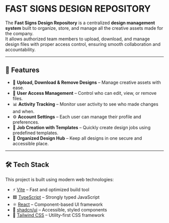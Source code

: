 # FAST SIGNS DESIGN REPOSITORY

The **Fast Signs Design Repository** is a centralized **design management system** built to organize, store, and manage all the creative assets made for the company.  
It allows authorized team members to upload, download, and manage design files with proper access control, ensuring smooth collaboration and accountability.

---

## 🚀 Features
- 📂 **Upload, Download & Remove Designs** – Manage creative assets with ease.  
- 👥 **User Access Management** – Control who can edit, view, or remove files.  
- 📊 **Activity Tracking** – Monitor user activity to see who made changes and when.  
- ⚙️ **Account Settings** – Each user can manage their profile and preferences.  
- 📝 **Job Creation with Templates** – Quickly create design jobs using predefined templates.  
- 🎨 **Organized Design Hub** – Keep all designs in one secure and accessible place.  

---

## 🛠️ Tech Stack
This project is built using modern web technologies:

- ⚡ [Vite](https://vitejs.dev/) – Fast and optimized build tool  
- 🟦 [TypeScript](https://www.typescriptlang.org/) – Strongly typed JavaScript  
- ⚛️ [React](https://react.dev/) – Component-based UI framework  
- 🎨 [shadcn/ui](https://ui.shadcn.com/) – Accessible, styled components  
- 💨 [Tailwind CSS](https://tailwindcss.com/) – Utility-first CSS framework  




